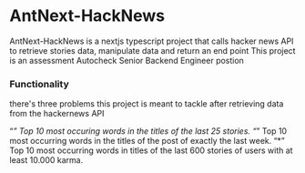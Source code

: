 # AntNext-HackNews
AntNext-HackNews is a nextjs typescript project that calls hacker news API to retrieve stories data, manipulate data and return an end point
This project is an assessment Autocheck Senior Backend Engineer postion

### Functionality
there's three problems this project is meant to tackle after retrieving data from the hackernews API

“*” Top 10 most occuring words in the titles of the last 25 stories.
“*” Top 10 most occurring words in the titles of the post of exactly the last week.
“*” Top 10 most occurring words in titles of the last 600 stories of users with at least 10.000 karma.
